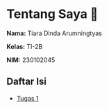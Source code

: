 # Tentang Saya 👋

**Nama:** Tiara Dinda Arumningtyas 

**Kelas:** TI-2B

**NIM:** 230102045 

## Daftar Isi

- [Tugas 1](https://github.com/tiaradinda020/PWEB-II/tree/main/Jobsheet1)

